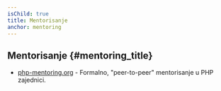 ```yaml
---
isChild: true
title: Mentorisanje
anchor: mentoring
---
```


## Mentorisanje {#mentoring_title}

* [php-mentoring.org](http://php-mentoring.org/) - Formalno, "peer-to-peer" mentorisanje u PHP zajednici.
